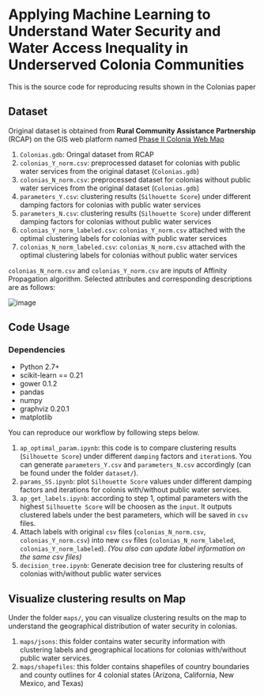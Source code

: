 # Applying Machine Learning to Understand Water Security and Water Access Inequality in Underserved Colonia Communities
This is the source code for reproducing results shown in the Colonias paper

## Dataset
Original dataset is obtained from **Rural Community Assistance Partnership** (RCAP) on the GIS web platform named [Phase II Colonia Web Map ](https://crginc.maps.arcgis.com/apps/webappviewer/index.html?id=1d3a4eefcaee45519603e4aac90a223e)

1. `Colonias.gdb`: Oringal dataset from RCAP
2. `colonias_Y_norm.csv`: preprocessed dataset for colonias with public water services from the original dataset (`Colonias.gdb`)
3. `colonias_N_norm.csv`: preprocessed dataset for colonias without public water services from the original dataset (`Colonias.gdb`)
4. `parameters_Y.csv`: clustering results (`Silhouette Score`) under different damping factors for colonias with public water services
5. `parameters_N.csv`: clustering results (`Silhouette Score`) under different damping factors for colonias without public water services
6. `colonias_Y_norm_labeled.csv`: `colonias_Y_norm.csv` attached with the optimal clustering labels for colonias with public water services
7. `colonias_N_norm_labeled.csv`: `colonias_N_norm.csv` attached with the optimal clustering labels for colonias without public water services

`colonias_N_norm.csv` and `colonias_Y_norm.csv` are inputs of Affinity Propagation algorithm.
Selected attributes and corresponding descriptions are as follows:

![image](https://user-images.githubusercontent.com/15030443/223287814-cd20de62-eddb-4217-96c2-40471e78aff2.png)

## Code Usage
### Dependencies
- Python 2.7+
- scikit-learn == 0.21
- gower 0.1.2
- pandas
- numpy
- graphviz 0.20.1
- matplotlib

You can reproduce our workflow by following steps below.
1. `ap_optimal_param.ipynb`: this code is to compare clustering results (`Silhouette Score`) under different `damping` factors and `iteration`s. You can generate `parameters_Y.csv` and `parameters_N.csv` accordingly (can be found under the folder `dataset/`).
2. `params_SS.ipynb`: plot `Silhouette Score` values under different damping factors and iterations for colonis with/without public water services.
3. `ap_get_labels.ipynb`: according to step 1, optimal parameters with the highest `Silhouette Score` will be choosen as the `input`. It outputs clustered labels under the best parameters, which will be saved in `csv` files.
4. Attach labels with original `csv` files (`colonias_N_norm.csv`, `colonias_Y_norm.csv`) into new `csv` files (`colonias_N_norm_labeled`, `colonias_Y_norm_labeled`). *(You also can update label information on the same csv files)*
5. `decision_tree.ipynb`: Generate decision tree for clustering results of colonias with/without public water services

## Visualize clustering results on Map
Under the folder `maps/`, you can visualize clustering results on the map to understand the geographical distribution of water security in colonias.
1. `maps/jsons`: this folder contains water security information with clustering labels and geographical locations for colonias with/without public water services.
2. `maps/shapefiles`: this folder contains shapefiles of country boundaries and county outlines for 4 colonial states (Arizona, California, New Mexico, and Texas)


